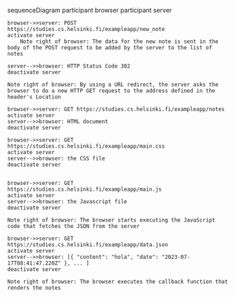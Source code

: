 sequenceDiagram
    participant browser
    participant server

    browser->>server: POST https://studies.cs.helsinki.fi/exampleapp/new_note
    activate server
        Note right of browser: The data for the new note is sent in the body of the POST request to be added by the server to the list of notes

    server-->>browser: HTTP Status Code 302
    deactivate server

    Note right of browser: By using a URL redirect, the server asks the browser to do a new HTTP GET request to the address defined in the header's Location 

    browser->>server: GET https://studies.cs.helsinki.fi/exampleapp/notes
    activate server
    server-->>browser: HTML document
    deactivate server 

    browser->>server: GET https://studies.cs.helsinki.fi/exampleapp/main.css
    activate server
    server-->>browser: the CSS file
    deactivate server


    browser->>server: GET https://studies.cs.helsinki.fi/exampleapp/main.js
    activate server
    server-->>browser: the Javascript file
    deactivate server

    Note right of browser: The browser starts executing the JavaScript code that fetches the JSON from the server

    browser->>server: GET https://studies.cs.helsinki.fi/exampleapp/data.json
    activate server
    server-->>browser: [{ "content": "hola", "date": "2023-07-17T08:41:47.220Z" }, ... ]
    deactivate server

    Note right of browser: The browser executes the callback function that renders the notes
